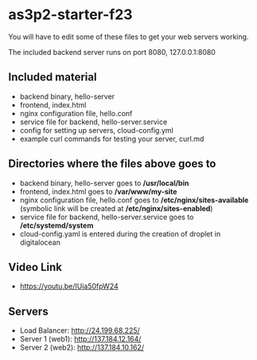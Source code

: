 # as3p2-starter-f23

You will have to edit some of these files to get your web servers working.

The included backend server runs on port 8080, 127.0.0.1:8080

## Included material

- backend binary, hello-server
- frontend, index.html
- nginx configuration file, hello.conf
- service file for backend, hello-server.service
- config for setting up servers, cloud-config.yml
- example curl commands for testing your server, curl.md

## Directories where the files above goes to
- backend binary, hello-server goes to **/usr/local/bin**
- frontend, index.html goes to **/var/www/my-site**
- nginx configuration file, hello.conf goes to **/etc/nginx/sites-available** (symbolic link will be created at **/etc/nginx/sites-enabled**)
- service file for backend, hello-server.service goes to **/etc/systemd/system**
- cloud-config.yaml is entered during the creation of droplet in digitalocean

## Video Link
- https://youtu.be/IUia50fpW24

## Servers
- Load Balancer: http://24.199.68.225/
- Server 1 (web1): http://137.184.12.164/
- Server 2 (web2): http://137.184.10.162/